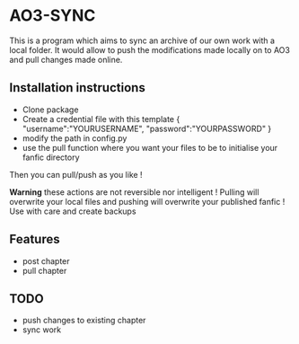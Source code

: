 # AO3-SYNC

This is a program which aims to sync an archive of our own work with a local folder. It would allow to push the modifications made locally on to AO3 and pull changes made online.

## Installation instructions

- Clone package 
- Create a credential file with this template
{
    "username":"YOURUSERNAME",
    "password":"YOURPASSWORD"
}
- modify the path in config.py 
- use the pull function where you want your files to be to initialise your fanfic directory 

Then you can pull/push as you like !

**Warning** these actions are not reversible nor intelligent ! Pulling will overwrite your local files and pushing will overwrite your published fanfic ! Use with care and create backups


## Features

- post chapter
- pull chapter

## TODO

- push changes to existing chapter
- sync work
